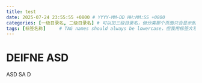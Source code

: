 ```yaml
---
title: test
date: 2025-07-24 23:55:55 +0800 # YYYY-MM-DD HH:MM:SS +0800
categories: [一级目录名, 二级目录名] # 可以加三级目录名，但分类那个页面只会显示到二级
tags: [标签名称]     # TAG names should always be lowercase，但我用标签大写也能正常显示
---
```


# DEIFNE ASD 
ASD SA D